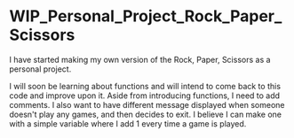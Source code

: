 # WIP_Personal_Project_Rock_Paper_Scissors
I have started making my own version of the Rock, Paper, Scissors as a personal project. 

I will soon be learning about functions and will intend to come back to this code and improve upon it.
Aside from introducing functions, I need to add comments.
I also want to have different message displayed when someone doesn't play any games, and then decides to exit.
I believe I can make one with a simple variable where I add 1 every time a game is played.

